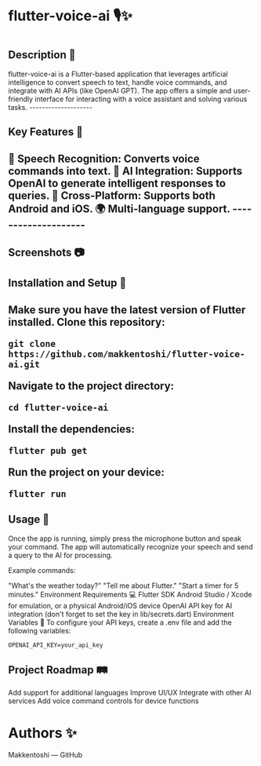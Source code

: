 <h1> flutter-voice-ai 🎙️✨ <h1/>

<h2> Description 📜 </h2>
flutter-voice-ai is a Flutter-based application that leverages artificial intelligence to convert speech to text, handle voice commands, and integrate with AI APIs (like OpenAI GPT). The app offers a simple and user-friendly interface for interacting with a voice assistant and solving various tasks.
--------------------

<h2> Key Features 🚀 <h2>
🎤 Speech Recognition: Converts voice commands into text.
🧠 AI Integration: Supports OpenAI to generate intelligent responses to queries.
📱 Cross-Platform: Supports both Android and iOS.
🌍 Multi-language support.
--------------------
<h2> 
Screenshots 📷
</h2>


<h2> Installation and Setup 🔧 <h2/>
Make sure you have the latest version of Flutter installed.
Clone this repository:

```
git clone https://github.com/makkentoshi/flutter-voice-ai.git
```

Navigate to the project directory:

```
cd flutter-voice-ai
```
Install the dependencies:

```
flutter pub get
```
Run the project on your device:

```
flutter run
```
<h2> Usage 🎯 </h2>
Once the app is running, simply press the microphone button and speak your command. The app will automatically recognize your speech and send a query to the AI for processing.

Example commands:

"What's the weather today?"
"Tell me about Flutter."
"Start a timer for 5 minutes."
Environment Requirements 💻
Flutter SDK
Android Studio / Xcode for emulation, or a physical Android/iOS device
OpenAI API key for AI integration (don't forget to set the key in lib/secrets.dart)
Environment Variables 🔑
To configure your API keys, create a .env file and add the following variables:


```
OPENAI_API_KEY=your_api_key
```
<h2> Project Roadmap 🛤️ </h2>
 Add support for additional languages
 Improve UI/UX
 Integrate with other AI services
 Add voice command controls for device functions


<h1> Authors ✨ </h1>
Makkentoshi — GitHub

